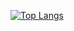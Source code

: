 [![Top Langs](https://github-readme-stats-git-masterrstaa-rickstaa.vercel.app/api/top-langs/?username=elialm7)](https://github.com/anuraghazra/github-readme-stats)
